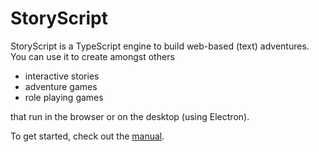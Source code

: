 # StoryScript
StoryScript is a TypeScript engine to build web-based (text) adventures. You can use it to create amongst others
- interactive stories
- adventure games
- role playing games

that run in the browser or on the desktop (using Electron).

To get started, check out the [manual](https://github.com/StrixIT/StoryScript/blob/master/Documents/StoryScript%20tutorial%20v3.pdf).
